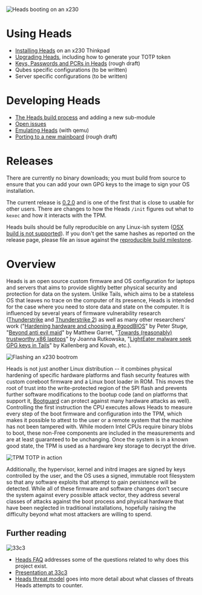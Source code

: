 ![Heads booting on an x230](https://farm6.static.flickr.com/5574/30450989320_f6504cb662.jpg)

Using Heads
===
* [Installing Heads](/Installing-Heads) on an x230 Thinkpad
* [Upgrading Heads](/Upgrading), including how to generate your TOTP token
* [Keys, Passwords and PCRs in Heads](/Keys) (rough draft)
* Qubes specific configurations (to be written)
* Server specific configurations (to be written)

Developing Heads
===

* [The Heads build process](/Building) and adding a new sub-module
* [Open issues](https://github.com/osresearch/heads/issues)
* [Emulating Heads](/Emulating-Heads) (with qemu)
* [Porting to a new mainboard](/Porting) (rough draft)

Releases
===
There are currently no binary downloads; you must build from source to ensure that you can add your own GPG keys to the image to sign your OS installation.

The current release is [0.2.0](https://github.com/osresearch/heads/releases/tag/v0.2.0) and is one of the first that is close to usable for other users.  There are changes to how the Heads `/init` figures out what to `kexec` and how it interacts with the TPM.

Heads buils should be fully reproducible on any Linux-ish system ([OSX build is not supported](https://github.com/osresearch/heads/issues/96)).  If you don't get the same hashes as reported on the release page, please file an issue against the [reproducible build milestone](https://github.com/osresearch/heads/milestone/1).


Overview
===
Heads is an open source custom firmware and OS configuration for laptops
and servers that aims to provide slightly better physical security and
protection for data on the system. Unlike Tails, which aims to be a
stateless OS that leaves no trace on the computer of its presence, Heads
is intended for the case where you need to store data and state on the
computer.  It is influenced by several years of firmware vulnerability
research ([Thunderstrike](https://trmm.net/Thunderstrike) and [Thunderstrike 2](https://trmm.net/Thunderstrike_2)) as well as many
other researchers' work ("[Hardening hardware and choosing a #goodBIOS](https://www.youtube.com/watch?v=2VvR-vsdMlQ)" by Peter Stuge,
"[Beyond anti evil maid](https://media.ccc.de/v/32c3-7343-beyond_anti_evil_maid)" by Matthew Garret,
"[Towards (reasonably) trustworthy x86 laptops](http://www.theregister.co.uk/2015/12/31/rutkowska_talks_on_intel_x86_security_issues/)"
by Joanna Rutkowska,
"[LightEater malware seek GPG keys in Tails](http://www.theregister.co.uk/2015/03/19/cansecwest_talk_bioses_hack/)"
by Kallenberg and Kovah, etc.).

![Flashing an x230 bootrom](https://farm9.static.flickr.com/8887/28070128343_b6e942fa60.jpg)

Heads is not just another Linux distribution -- it combines physical
hardening of specific hardware platforms and flash security features with
custom coreboot firmware and a Linux boot loader in ROM.  This moves
the root of trust into the write-protected region of the SPI flash and
prevents further software modifications to the bootup code (and on
platforms that support it, [Bootguard](https://trmm.net/Bootguard) can
protect against many hardware attacks as well).  Controlling the
first instruction the CPU executes allows Heads to measure every step of
the boot firmware and configuration into the TPM, which makes it possible
to attest to the user or a remote system that the machine has not been
tampered with.
While modern Intel CPUs require binary blobs to boot, these non-Free
components are included in the measurements and are at least guaranteed
to be unchanging.  Once the system is in a known good state, the TPM is
used as a hardware key storage to decrypt the drive.

![TPM TOTP in action](https://farm8.static.flickr.com/7564/28580109172_5bd759f336.jpg)

Additionally, the hypervisor, kernel and initrd images are signed by
keys controlled by the user, and the OS uses a signed, immutable root
filesystem so that any software exploits that attempt to gain persistence
will be detected.  While all of these firmware and software changes don't
secure the system against every possible attack vector, they address
several classes of attacks against the boot process and physical hardware
that have been neglected in traditional installations, hopefully raising
the difficulty beyond what most attackers are willing to spend.

Further reading
---
![33c3](https://farm1.staticflickr.com/369/32195333146_7e7eefeee7_z_d.jpg)

* [Heads FAQ](https://trmm.net/Heads_FAQ) addresses some of the questions related to why does this project exist.
* [Presentation at 33c3](https://trmm.net/Heads_33c3)
* [Heads threat model](https://trmm.net/Heads_threat_model) goes into more detail about what classes of threats Heads attempts to counter.
